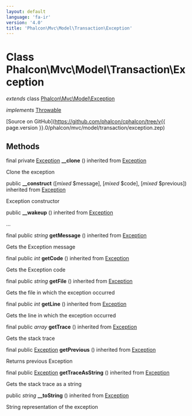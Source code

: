 ```yaml
---
layout: default
language: 'fa-ir'
version: '4.0'
title: 'Phalcon\Mvc\Model\Transaction\Exception'
---
```

# Class **Phalcon\Mvc\Model\Transaction\Exception**

*extends* class [Phalcon\Mvc\Model\Exception](Phalcon_Mvc_Model_Exception)

*implements* [Throwable](https://php.net/manual/en/class.throwable.php)

[Source on GitHub](https://github.com/phalcon/cphalcon/tree/v{{ page.version }}.0/phalcon/mvc/model/transaction/exception.zep)

## Methods

final private [Exception](https://php.net/manual/en/class.exception.php) **__clone** () inherited from [Exception](https://php.net/manual/en/class.exception.php)

Clone the exception

public **__construct** ([*mixed* $message], [*mixed* $code], [*mixed* $previous]) inherited from [Exception](https://php.net/manual/en/class.exception.php)

Exception constructor

public **__wakeup** () inherited from [Exception](https://php.net/manual/en/class.exception.php)

...

final public *string* **getMessage** () inherited from [Exception](https://php.net/manual/en/class.exception.php)

Gets the Exception message

final public *int* **getCode** () inherited from [Exception](https://php.net/manual/en/class.exception.php)

Gets the Exception code

final public *string* **getFile** () inherited from [Exception](https://php.net/manual/en/class.exception.php)

Gets the file in which the exception occurred

final public *int* **getLine** () inherited from [Exception](https://php.net/manual/en/class.exception.php)

Gets the line in which the exception occurred

final public *array* **getTrace** () inherited from [Exception](https://php.net/manual/en/class.exception.php)

Gets the stack trace

final public [Exception](https://php.net/manual/en/class.exception.php) **getPrevious** () inherited from [Exception](https://php.net/manual/en/class.exception.php)

Returns previous Exception

final public [Exception](https://php.net/manual/en/class.exception.php) **getTraceAsString** () inherited from [Exception](https://php.net/manual/en/class.exception.php)

Gets the stack trace as a string

public *string* **__toString** () inherited from [Exception](https://php.net/manual/en/class.exception.php)

String representation of the exception